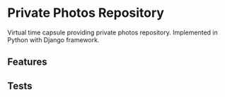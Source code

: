# Private Photos Repository
Virtual time capsule providing private photos repository. Implemented in Python with Django framework.
## Features

## Tests
